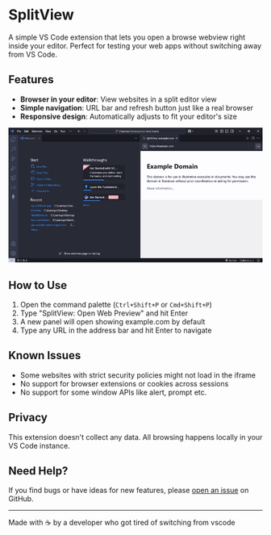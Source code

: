 # SplitView

A simple VS Code extension that lets you open a browse webview right inside your editor. Perfect for testing your web apps without switching away from VS Code.

## Features

- **Browser in your editor**: View websites in a split editor view
- **Simple navigation**: URL bar and refresh button just like a real browser
- **Responsive design**: Automatically adjusts to fit your editor's size

![SplitView in action](screenshot.png)

## How to Use

1. Open the command palette (`Ctrl+Shift+P` or `Cmd+Shift+P`)
2. Type "SplitView: Open Web Preview" and hit Enter
3. A new panel will open showing example.com by default
4. Type any URL in the address bar and hit Enter to navigate

## Known Issues

- Some websites with strict security policies might not load in the iframe
- No support for browser extensions or cookies across sessions
- No support for some window APIs like alert, prompt etc.

## Privacy

This extension doesn't collect any data. All browsing happens locally in your VS Code instance.

## Need Help?

If you find bugs or have ideas for new features, please [open an issue](https://github.com/Mirza-Glitch/split-view-vscode-extension/issues/new) on GitHub.

---

Made with ☕ by a developer who got tired of switching from vscode
